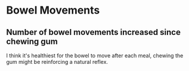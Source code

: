# Bowel Movements

## Number of bowel movements increased since chewing gum
I think it's healthiest for the bowel to move after each meal, chewing the gum might be reinforcing a natural reflex.